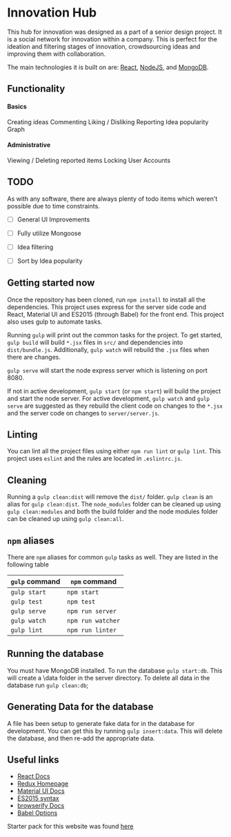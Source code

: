 # Innovation Hub
This hub for innovation was designed as a part of a senior design project.  It is a social network for innovation within a company.  This is perfect for the ideation and filtering stages of innovation, crowdsourcing ideas and improving them with collaboration.

The main technologies it is built on are: [React](https://facebook.github.io/react/), [NodeJS](https://nodejs.org/en/), and [MongoDB](https://www.mongodb.com/).

## Functionality

#### Basics
Creating ideas
Commenting
Liking / Disliking
Reporting
Idea popularity Graph

#### Administrative
Viewing / Deleting reported items
Locking User Accounts


## TODO
As with any software, there are always plenty of todo items which weren't possible due to time constraints.
- [ ] General UI Improvements
- [ ] Fully utilize Mongoose
- [ ] Idea filtering
- [ ] Sort by Idea popularity




## Getting started now

Once the repository has been cloned, run `npm install` to install all the dependencies. This project uses express for the server side code and React, Material UI and ES2015 (through Babel) for the front end. This project also uses gulp to automate tasks.

Running `gulp` will print out the common tasks for the project. To get started, `gulp build` will build `*.jsx` files in `src/` and dependencies into `dist/bundle.js`. Additionally, `gulp watch` will rebuild the `.jsx` files when there are changes.

`gulp serve` will start the node express server which is listening on port 8080.

If not in active development, `gulp start` (or `npm start`) will build the project and start the node server. For active development, `gulp watch` and `gulp serve` are suggested as they rebuild the client code on changes to the `*.jsx` and the server code on changes to `server/server.js`.

## Linting

You can lint all the project files using either `npm run lint` or `gulp lint`. This project uses `eslint` and the rules are located in `.eslintrc.js`.

## Cleaning

Running a `gulp clean:dist` will remove the `dist/` folder. `gulp clean` is an alias for `gulp clean:dist`. The `node_modules` folder can be cleaned up using `gulp clean:modules` and both the build folder and the node modules folder can be cleaned up using `gulp clean:all`.

## `npm` aliases

There are `npm` aliases for common `gulp` tasks as well. They are listed in the following table

| `gulp` command | `npm` command     |
|----------------|-------------------|
| `gulp start`   | `npm start`       |
| `gulp test`    | `npm test`        |
| `gulp serve`   | `npm run server`  |
| `gulp watch`   | `npm run watcher` |
| `gulp lint`    | `npm run linter`  |

## Running the database

You must have MongoDB installed.
To run the database `gulp start:db`.  This will create a \data folder in the server directory.  To delete all data in the database run `gulp clean:db`;

## Generating Data for the database

A file has been setup to generate fake data for in the database for development.  You can get this by running `gulp insert:data`.  This will delete the database, and then re-add the appropriate data.

## Useful links
* [React Docs](https://facebook.github.io/react/docs/getting-started.html)
* [Redux Homepage](http://redux.js.org/)
* [Material UI Docs](http://www.material-ui.com/#/)
* [ES2015 syntax](https://babeljs.io/docs/learn-es2015/)
* [browserify Docs](https://github.com/substack/node-browserify#usage)
* [Babel Options](https://babeljs.io/docs/usage/options/)

Starter pack for this website was found [here](https://github.com/YashdalfTheGray/react-redux-md-starter)
